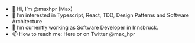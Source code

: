 - 👋 Hi, I’m @maxhpr (Max)
- 👀 I’m interested in Typescript, React, TDD, Design Patterns and Software Architecture
- 🌱 I’m currently working as Software Developer in Innsbruck.
- 📫 How to reach me: Here or on Twitter @max_hpr

<!---
maxhpr/maxhpr is a ✨ special ✨ repository because its `README.md` (this file) appears on your GitHub profile.
You can click the Preview link to take a look at your changes.
--->
